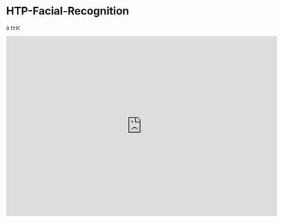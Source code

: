 # HTP-Facial-Recognition
a test
<iframe width="721" height="480" src="https://www.youtube.com/embed/ZIfSaDNVjXI" frameborder="0" allow="accelerometer; autoplay; encrypted-media; gyroscope; picture-in-picture" allowfullscreen></iframe>

